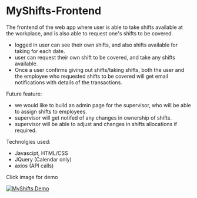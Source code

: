 # MyShifts-Frontend
The frontend of the web app where user is able to take shifts available at the workplace, and is also able to request one's shifts to be covered.
- logged in user can see their own shifts, and also shifts available for taking for each date.
- user can request their own shift to be covered, and take any shifts available.
- Once a user confirms giving out shifts/taking shifts, both the user and the employee who requested shifts to be covered will get email notifications with details of the transactions.

Future feature:
- we would like to build an admin page for the supervisor, who will be able to assign shifts to employees. 
- supervisor will get notifed of any changes in ownership of shifts.
- supervisor will be able to adjust and changes in shifts allocations if required.

Technolgies used:
- Javascipt, HTML/CSS
- JQuery (Calendar only)
- axios (API calls)


Click image for demo

[![MyShifts Demo](http://img.youtube.com/vi/hDmTm6w9BW4/0.jpg)](https://youtu.be/hDmTm6w9BW4)
